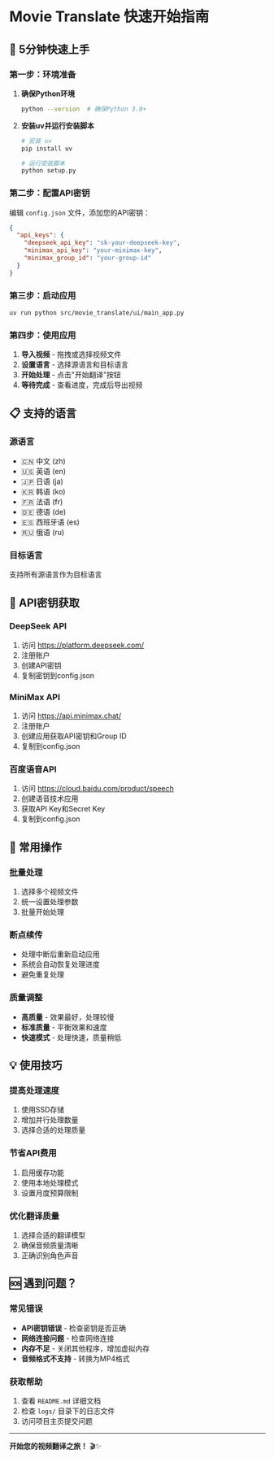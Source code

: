 # Movie Translate 快速开始指南

## 🚀 5分钟快速上手

### 第一步：环境准备

1. **确保Python环境**
   ```bash
   python --version  # 确保Python 3.8+
   ```

2. **安装uv并运行安装脚本**
   ```bash
   # 安装 uv
   pip install uv
   
   # 运行安装脚本
   python setup.py
   ```

### 第二步：配置API密钥

编辑 `config.json` 文件，添加您的API密钥：

```json
{
  "api_keys": {
    "deepseek_api_key": "sk-your-deepseek-key",
    "minimax_api_key": "your-minimax-key",
    "minimax_group_id": "your-group-id"
  }
}
```

### 第三步：启动应用

```bash
uv run python src/movie_translate/ui/main_app.py
```

### 第四步：使用应用

1. **导入视频** - 拖拽或选择视频文件
2. **设置语言** - 选择源语言和目标语言
3. **开始处理** - 点击"开始翻译"按钮
4. **等待完成** - 查看进度，完成后导出视频

## 📋 支持的语言

### 源语言
- 🇨🇳 中文 (zh)
- 🇺🇸 英语 (en)
- 🇯🇵 日语 (ja)
- 🇰🇷 韩语 (ko)
- 🇫🇷 法语 (fr)
- 🇩🇪 德语 (de)
- 🇪🇸 西班牙语 (es)
- 🇷🇺 俄语 (ru)

### 目标语言
支持所有源语言作为目标语言

## 🔑 API密钥获取

### DeepSeek API
1. 访问 https://platform.deepseek.com/
2. 注册账户
3. 创建API密钥
4. 复制密钥到config.json

### MiniMax API
1. 访问 https://api.minimax.chat/
2. 注册账户
3. 创建应用获取API密钥和Group ID
4. 复制到config.json

### 百度语音API
1. 访问 https://cloud.baidu.com/product/speech
2. 创建语音技术应用
3. 获取API Key和Secret Key
4. 复制到config.json

## 🎯 常用操作

### 批量处理
1. 选择多个视频文件
2. 统一设置处理参数
3. 批量开始处理

### 断点续传
- 处理中断后重新启动应用
- 系统会自动恢复处理进度
- 避免重复处理

### 质量调整
- **高质量** - 效果最好，处理较慢
- **标准质量** - 平衡效果和速度
- **快速模式** - 处理快速，质量稍低

## 💡 使用技巧

### 提高处理速度
1. 使用SSD存储
2. 增加并行处理数量
3. 选择合适的处理质量

### 节省API费用
1. 启用缓存功能
2. 使用本地处理模式
3. 设置月度预算限制

### 优化翻译质量
1. 选择合适的翻译模型
2. 确保音频质量清晰
3. 正确识别角色声音

## 🆘 遇到问题？

### 常见错误
- **API密钥错误** - 检查密钥是否正确
- **网络连接问题** - 检查网络连接
- **内存不足** - 关闭其他程序，增加虚拟内存
- **音频格式不支持** - 转换为MP4格式

### 获取帮助
1. 查看 `README.md` 详细文档
2. 检查 `logs/` 目录下的日志文件
3. 访问项目主页提交问题

---

**开始您的视频翻译之旅！** 🎬✨